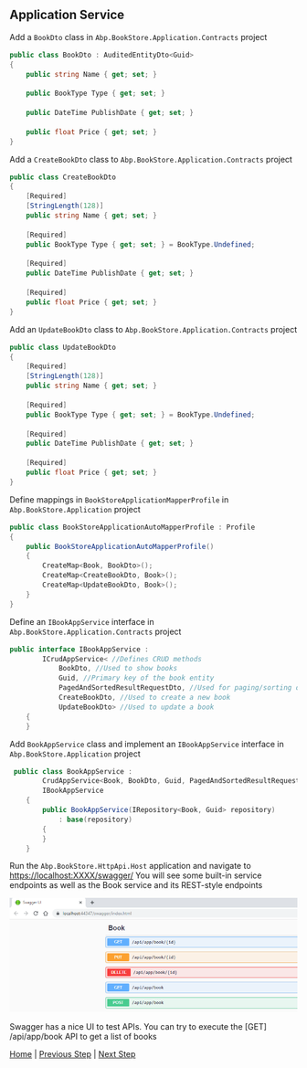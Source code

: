 ## Application Service

Add a `BookDto` class in `Abp.BookStore.Application.Contracts` project

```csharp
public class BookDto : AuditedEntityDto<Guid>
{
    public string Name { get; set; }

    public BookType Type { get; set; }

    public DateTime PublishDate { get; set; }

    public float Price { get; set; }
}
```

Add a `CreateBookDto` class to `Abp.BookStore.Application.Contracts` project

```csharp
public class CreateBookDto
{
    [Required]
    [StringLength(128)]
    public string Name { get; set; }

    [Required]
    public BookType Type { get; set; } = BookType.Undefined;

    [Required]
    public DateTime PublishDate { get; set; }

    [Required]
    public float Price { get; set; }
}
```

Add an `UpdateBookDto` class to `Abp.BookStore.Application.Contracts` project

```csharp
public class UpdateBookDto
{
    [Required]
    [StringLength(128)]
    public string Name { get; set; }

    [Required]
    public BookType Type { get; set; } = BookType.Undefined;

    [Required]
    public DateTime PublishDate { get; set; }

    [Required]
    public float Price { get; set; }
}
```

Define mappings in `BookStoreApplicationMapperProfile` in `Abp.BookStore.Application` project

```csharp
public class BookStoreApplicationAutoMapperProfile : Profile
{
    public BookStoreApplicationAutoMapperProfile()
    {
        CreateMap<Book, BookDto>();
        CreateMap<CreateBookDto, Book>();
        CreateMap<UpdateBookDto, Book>();
    }
}
```

Define an `IBookAppService` interface in `Abp.BookStore.Application.Contracts` project

```csharp
public interface IBookAppService :
        ICrudAppService< //Defines CRUD methods
            BookDto, //Used to show books
            Guid, //Primary key of the book entity
            PagedAndSortedResultRequestDto, //Used for paging/sorting on getting a list of books
            CreateBookDto, //Used to create a new book
            UpdateBookDto> //Used to update a book
    {
    }
```

Add `BookAppService` class and implement an `IBookAppService` interface in `Abp.BookStore.Application` project

```csharp
 public class BookAppService :
        CrudAppService<Book, BookDto, Guid, PagedAndSortedResultRequestDto, CreateBookDto, UpdateBookDto>,
        IBookAppService
    {
        public BookAppService(IRepository<Book, Guid> repository)
            : base(repository)
        {
        }
    }
```

Run the `Abp.BookStore.HttpApi.Host` application and navigate to [https://localhost:XXXX/swagger/](https://localhost:XXXX/swagger/)
You will see some built-in service endpoints as well as the Book service and its REST-style endpoints

![swagger-ui](images/swaggerui.png)

Swagger has a nice UI to test APIs. You can try to execute the [GET] /api/app/book API to get a list of books

[Home](./../../../README.md) | [Previous Step](StepByStep/../../Step3/Step3.md) | [Next Step](StepByStep/../../Step6/Step6.md)
